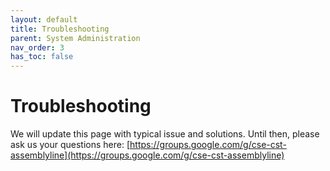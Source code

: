 ```yaml
---
layout: default
title: Troubleshooting
parent: System Administration
nav_order: 3
has_toc: false
---
```


# Troubleshooting

We will update this page with typical issue and solutions.
Until then, please ask us your questions here: [https://groups.google.com/g/cse-cst-assemblyline](https://groups.google.com/g/cse-cst-assemblyline)